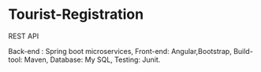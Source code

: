 # Tourist-Registration
REST API

Back-end : Spring boot microservices,
Front-end: Angular,Bootstrap,
Build-tool: Maven,
Database: My SQL,
Testing: Junit.
